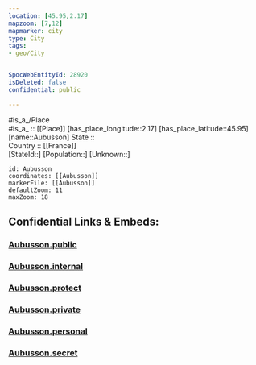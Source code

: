 ```yaml
---
location: [45.95,2.17] 
mapzoom: [7,12] 
mapmarker: city 
type: City
tags:
- geo/City


SpocWebEntityId: 28920
isDeleted: false
confidential: public

---
```

#is_a_/Place  
#is_a_ :: [[Place]] 
[has_place_longitude::2.17] 
[has_place_latitude::45.95] 
[name::Aubusson] 
State ::  
Country :: [[France]]  
[StateId::] 
[Population::] 
[Unknown::] 


```leaflet
id: Aubusson
coordinates: [[Aubusson]] 
markerFile: [[Aubusson]] 
defaultZoom: 11 
maxZoom: 18
```


## Confidential Links & Embeds: 

### [Aubusson.public](/_public/\Earth\Continent\Europe\Europe~West\France\regions~France\Nouvelle-Aquitaine\departments~Aquitaine\Creuse\communes~Creuse\Aubusson\cities~AubussonAubusson.public.md) 

### [Aubusson.internal](/_internal/\Earth\Continent\Europe\Europe~West\France\regions~France\Nouvelle-Aquitaine\departments~Aquitaine\Creuse\communes~Creuse\Aubusson\cities~AubussonAubusson.internal.md) 

### [Aubusson.protect](/_protect/\Earth\Continent\Europe\Europe~West\France\regions~France\Nouvelle-Aquitaine\departments~Aquitaine\Creuse\communes~Creuse\Aubusson\cities~AubussonAubusson.protect.md) 

### [Aubusson.private](/_private/\Earth\Continent\Europe\Europe~West\France\regions~France\Nouvelle-Aquitaine\departments~Aquitaine\Creuse\communes~Creuse\Aubusson\cities~AubussonAubusson.private.md) 

### [Aubusson.personal](/_personal/\Earth\Continent\Europe\Europe~West\France\regions~France\Nouvelle-Aquitaine\departments~Aquitaine\Creuse\communes~Creuse\Aubusson\cities~AubussonAubusson.personal.md) 

### [Aubusson.secret](/_secret/\Earth\Continent\Europe\Europe~West\France\regions~France\Nouvelle-Aquitaine\departments~Aquitaine\Creuse\communes~Creuse\Aubusson\cities~AubussonAubusson.secret.md)

